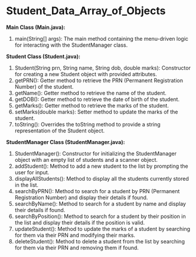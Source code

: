 # Student_Data_Array_of_Objects

**Main Class (Main.java):**
1. main(String[] args): The main method containing the menu-driven logic for interacting with the StudentManager class.

**Student Class (Student.java):**
1. Student(String prn, String name, String dob, double marks): Constructor for creating a new Student object with provided attributes.
2. getPRN(): Getter method to retrieve the PRN (Permanent Registration Number) of the student.
3. getName(): Getter method to retrieve the name of the student.
4. getDOB(): Getter method to retrieve the date of birth of the student.
5. getMarks(): Getter method to retrieve the marks of the student.
6. setMarks(double marks): Setter method to update the marks of the student.
7. toString(): Overrides the toString method to provide a string representation of the Student object.

**StudentManager Class (StudentManager.java):**
1. StudentManager(): Constructor for initializing the StudentManager object with an empty list of students and a scanner object.
2. addStudent(): Method to add a new student to the list by prompting the user for input.
3. displayAllStudents(): Method to display all the students currently stored in the list.
4. searchByPRN(): Method to search for a student by PRN (Permanent Registration Number) and display their details if found.
5. searchByName(): Method to search for a student by name and display their details if found.
6. searchByPosition(): Method to search for a student by their position in the list and display their details if the position is valid.
7. updateStudent(): Method to update the marks of a student by searching for them via their PRN and modifying their marks.
8. deleteStudent(): Method to delete a student from the list by searching for them via their PRN and removing them if found.
